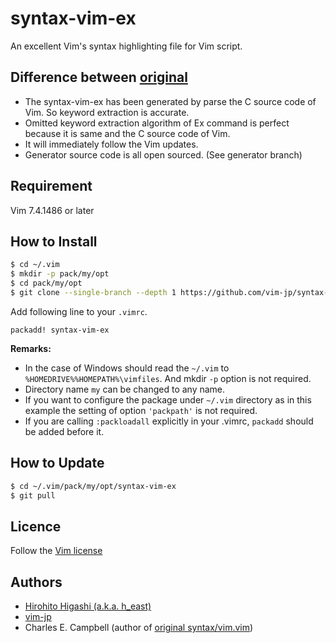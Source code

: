 syntax-vim-ex
=============

An excellent Vim's syntax highlighting file for Vim script.

## Difference between [original][original]

-   The syntax-vim-ex has been generated by parse the C source code of Vim.  So
    keyword extraction is accurate.
-   Omitted keyword extraction algorithm of Ex command is perfect because it is
    same and the C source code of Vim.
-   It will immediately follow the Vim updates.
-   Generator source code is all open sourced.  (See generator branch)

## Requirement

Vim 7.4.1486 or later

## How to Install

```sh
$ cd ~/.vim
$ mkdir -p pack/my/opt
$ cd pack/my/opt
$ git clone --single-branch --depth 1 https://github.com/vim-jp/syntax-vim-ex.git
```

Add following line to your `.vimrc`.

```vim
packadd! syntax-vim-ex
```

**Remarks:**

-   In the case of Windows should read the `~/.vim` to
    `%HOMEDRIVE%%HOMEPATH%\vimfiles`.  And mkdir `-p` option is not required.
-   Directory name `my` can be changed to any name.
-   If you want to configure the package under `~/.vim` directory as in this
    example the setting of option `'packpath'` is not required.
-   If you are calling `:packloadall` explicitly in your .vimrc, `packadd`
    should be added before it.

## How to Update

```sh
$ cd ~/.vim/pack/my/opt/syntax-vim-ex
$ git pull
```

## Licence

Follow the [Vim license][license]

## Authors

-   [Hirohito Higashi (a.k.a. h_east)](https://github.com/h-east)
-   [vim-jp](http://vim-jp.org/)
-   Charles E. Campbell (author of [original syntax/vim.vim][original])

[original]:https://github.com/vim/vim/blob/master/runtime/syntax/vim.vim
[license]:https://github.com/vim/vim/blob/master/README.md#copying
